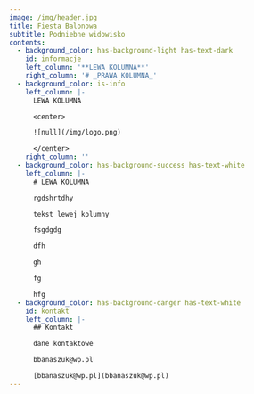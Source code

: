 ```yaml
---
image: /img/header.jpg
title: Fiesta Balonowa
subtitle: Podniebne widowisko
contents:
  - background_color: has-background-light has-text-dark
    id: informacje
    left_column: '**LEWA KOLUMNA**'
    right_column: '# _PRAWA KOLUMNA_'
  - background_color: is-info
    left_column: |-
      LEWA KOLUMNA

      <center>

      ![null](/img/logo.png)

      </center>
    right_column: ''
  - background_color: has-background-success has-text-white
    left_column: |-
      # LEWA KOLUMNA

      rgdshrtdhy

      tekst lewej kolumny

      fsgdgdg

      dfh

      gh

      fg

      hfg
  - background_color: has-background-danger has-text-white
    id: kontakt
    left_column: |-
      ## Kontakt

      dane kontaktowe

      bbanaszuk@wp.pl

      [bbanaszuk@wp.pl](bbanaszuk@wp.pl)
---
```


